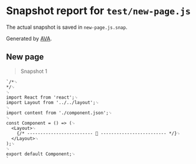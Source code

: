 # Snapshot report for `test/new-page.js`

The actual snapshot is saved in `new-page.js.snap`.

Generated by [AVA](https://ava.li).

## New page

> Snapshot 1

    `/*␊
    */␊
    ␊
    import React from 'react';␊
    import Layout from '../../layout';␊
    ␊
    import content from './component.json';␊
    ␊
    const Component = () => (␊
      <Layout>␊
        {/* ------------------------- 📝 ------------------------- */}␊
      </Layout>␊
    );␊
    ␊
    export default Component;␊
    `
